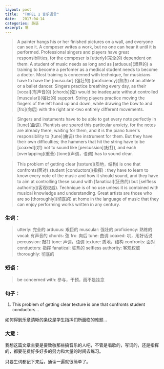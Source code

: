 ```yaml
---
layout: post
title:  "TOFEL 1 音乐语言"
date:   2017-04-14
categories: 英语
excerpt: 嗯
---
```


> A painter hangs his or her finished pictures on a wall, and everyone can see it. A composer writes a work, but no one can hear it until it is performed. Professional singers and players have great responsibilities, for the composer is \[utterly\](完全的) dependent on them. A student of music needs as long and as \[arduous\](艰巨的) a training to become a perfomer as a medical student needs to become a doctor. Most training is concerned with technique, for musicians have to have the \[muscular\] (强壮的) \[proficiency\](熟练) of an athlete or a ballet dancer. Singers practice breathing every day, as their \[vocal\](有声音的) \[chords\](弦) would be inadequate without controlled [muscular])(强壮的) support. String players practice moving the fingers of the left hand up and down, while drawing the bow to and \[fro\](向后) with the right arm-two entirely different movements.

> Singers and instuments have to be able to get every note perfectly in \[tune\](曲调). Piantists are spared this particular anxiety, for the notes are already there, waiting for them, and it is the piano tuner's responsibility to \[tune\](曲调) the instrument for them. But they have their own difficulties; the hammers that hit the string have to be \[coaxed\](哄) not to sound like \[percussion\](敲打), and each \[overlapping\](重叠) \[tone\](声调，语调) has to sound clear.

> This problem of getting clear \[texture\](质地，结构) is one that confronts(面对) student \[conductors\](指挥) : they have to learn to know every note of the music and how it should sound, and they have to aim at controlling these sound with \[fanatical\](狂热的) but \[selfless authority\](客观权威). 
Technique is of no use unless it is combined with musical knowledge and understanding. Great artists are those who are so \[thoroughly\](彻底的) at home in the language of music that they can enjoy performing works written in any century.

### 生词：

> utterly: 完全的
> arduous: 艰巨的
> muscular: 强壮的
> proficiency: 熟练的
> vocal: 有声音的
> chords: 弦
> fro: 向后
> tune: 曲调
> coaxed: 哄，用好话说
> percussion: 敲打
> tone: 声调，语调
> texture: 质地，结构
> confronts: 面对
> conductors: 指挥
> fanatical: 狂热的
> selfless authority: 客观权威
> thoroughly: 彻底的

### 短语：

> be concerned with: 参与，干预，而不是挂念

### 句子：

1. This problem of getting clear texture is one that confronts student conductors...

如何得到乐章清晰的条纹是学生指挥们所面临的难题...

### 大意：

我想这篇文章主要是要致敬那些搞音乐的人吧，不管是唱歌的，写词的，还是指挥的，都要花费好多好多的努力和大量的时间去练习。

只要生词都记下来后，通读一遍就很简单了。